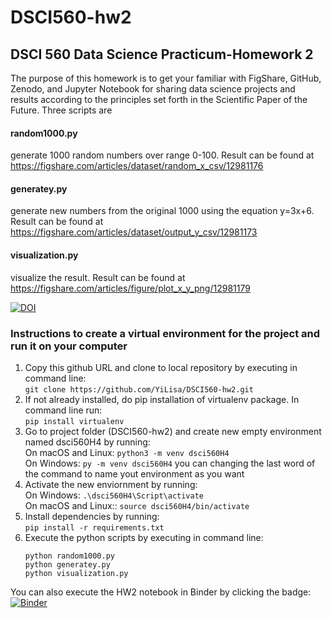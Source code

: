 # DSCI560-hw2
## DSCI 560 Data Science Practicum-Homework 2
The purpose of this homework is to get your familiar with FigShare, GitHub, Zenodo, and Jupyter Notebook for 
sharing data science projects and results according to the principles set forth in the Scientific Paper of the Future. 
Three scripts are 
#### random1000.py
generate 1000 random numbers over range 0-100. 
Result can be found at https://figshare.com/articles/dataset/random_x_csv/12981176

#### generatey.py
generate new numbers from the original 1000 using the equation y=3x+6.
Result can be found at https://figshare.com/articles/dataset/output_y_csv/12981173

#### visualization.py
visualize the result. 
Result can be found at https://figshare.com/articles/figure/plot_x_y_png/12981179


[![DOI](https://zenodo.org/badge/DOI/10.5281/zenodo.4041266.svg)](https://doi.org/10.5281/zenodo.4041266)

### Instructions to create a virtual environment for the project and run it on your computer

1. Copy this github URL and clone to local repository by executing in command line:  
    `git clone https://github.com/YiLisa/DSCI560-hw2.git`
2. If not already installed, do pip installation of virtualenv package. In command line run:  
    `pip install virtualenv`
3. Go to project folder (DSCI560-hw2) and create new empty environment named dsci560H4 by running:   
On macOS and Linux: `python3 -m venv dsci560H4`  
On Windows: `py -m venv dsci560H4`
you can changing the last word of the command to name yout environment as you want  
4. Activate the new enviornment by running:  
On Windows:
    `.\dsci560H4\Script\activate`   
On macOS and Linux::
    `source dsci560H4/bin/activate`     
5. Install dependencies by running:  
    `pip install -r requirements.txt`
6. Execute the python scripts by executing in command line:  
    ```
    python random1000.py
    python generatey.py
    python visualization.py
    ```
    

You can also execute the HW2 notebook in Binder by clicking the badge:
[![Binder](https://mybinder.org/badge_logo.svg)](https://mybinder.org/v2/gh/YiLisa/DSCI560-hw2/master?filepath=HW2.ipynb)
